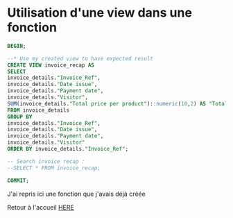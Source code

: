
# Utilisation d'une view dans une fonction

```sql
BEGIN;

--* Use my created view to have expected result
CREATE VIEW invoice_recap AS
SELECT 
invoice_details."Invoice_Ref",
invoice_details."Date issue",
invoice_details."Payment date",
invoice_details."Visitor",
SUM(invoice_details."Total price per product")::numeric(10,2) AS "Total invoice"
FROM invoice_details
GROUP BY 
invoice_details."Invoice_Ref",
invoice_details."Date issue",
invoice_details."Payment date",
invoice_details."Visitor"
ORDER BY invoice_details."Invoice_Ref";

-- Search invoice recap :
--SELECT * FROM invoice_recap;

COMMIT;
```

J'ai repris ici une fonction que j'avais déjà créée 

Retour à l'accueil [HERE](../README.md)